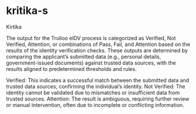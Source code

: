 # kritika-s
Kirtika

The output for the Trulioo eIDV process is categorized as Verified, Not Verified, Attention, or combinations of Pass, Fail, and Attention based on the results of the identity verification checks. These outputs are determined by comparing the applicant’s submitted data (e.g., personal details, government-issued documents) against trusted data sources, with the results aligned to predetermined thresholds and rules.

Verified: This indicates a successful match between the submitted data and trusted data sources, confirming the individual’s identity.
Not Verified: The identity cannot be validated due to mismatches or insufficient data from trusted sources.
Attention: The result is ambiguous, requiring further review or manual intervention, often due to incomplete or conflicting information.
